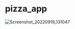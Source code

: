 # pizza_app



![Screenshot_20220919_131047](https://user-images.githubusercontent.com/26245770/191005348-80d75e40-268a-4c3c-b407-eaf24fc97f82.png)
